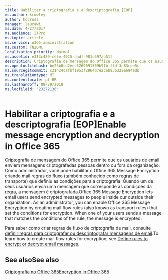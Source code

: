 ```yaml
---
title: Habilitar a criptografia e a descriptografia [EOP]
ms.author: krowley
author: kccross
manager: laurawi
ms.date: 4/27/2017
ms.audience: ITPro
ms.topic: article
ms.service: o365-administration
ms.custom: TN2DMC
localization_priority: Normal
ms.assetid: e313c489-ce5e-4015-aadf-981c697ab51f
description: Criptografia de mensagem do Office 365 permite que os usuários de email enviem mensagens criptografadas pessoas dentro ou fora da organização. Como administrador, você pode habilitar o Office 365 Message Encryption criando mail regras do fluxo (também conhecido como regras de transporte) que definiu as condições para a criptografia.
ms.openlocfilehash: be25b0cd2ece5269091309b91bff5df3a83cee5c
ms.sourcegitcommit: c31424cafbf1953f2864d7e2ceb95b329a694edb
ms.translationtype: MT
ms.contentlocale: pt-BR
ms.lasthandoff: 08/29/2018
ms.locfileid: "23272136"
---
```

# <a name="enable-message-encryption-and-decryption-in-office-365"></a><span data-ttu-id="e2b6b-104">Habilitar a criptografia e a descriptografia [EOP]</span><span class="sxs-lookup"><span data-stu-id="e2b6b-104">Enable message encryption and decryption in Office 365</span></span>

<span data-ttu-id="e2b6b-p102">Criptografia de mensagem do Office 365 permite que os usuários de email enviem mensagens criptografadas pessoas dentro ou fora da organização. Como administrador, você pode habilitar o Office 365 Message Encryption criando mail regras do fluxo (também conhecido como regras de transporte) que definiu as condições para a criptografia. Quando um de seus usuários envia uma mensagem que corresponde às condições da regra, a mensagem é criptografada.</span><span class="sxs-lookup"><span data-stu-id="e2b6b-p102">Office 365 Message Encryption lets email users send encrypted messages to people inside our outside their organization. As an administrator, you can enable Office 365 Message Encryption by creating mail flow rules (also known as transport rules) that set the conditions for encryption. When one of your users sends a message that matches the conditions of the rule, the message is encrypted.</span></span>
  
<span data-ttu-id="e2b6b-108">Para saber como criar regras de fluxo de criptografia de mail, consulte [definir regras para criptografar ou descriptografar mensagens de email](https://go.microsoft.com/fwlink/p/?LinkID=402846).</span><span class="sxs-lookup"><span data-stu-id="e2b6b-108">To learn how to create mail flow rules for encryption, see [Define rules to encrypt or decrypt email messages](https://go.microsoft.com/fwlink/p/?LinkID=402846).</span></span>
  
## <a name="see-also"></a><span data-ttu-id="e2b6b-109">See also</span><span class="sxs-lookup"><span data-stu-id="e2b6b-109">See also</span></span>

[<span data-ttu-id="e2b6b-110">Criptografia no Office 365</span><span class="sxs-lookup"><span data-stu-id="e2b6b-110">Encryption in Office 365</span></span>](https://go.microsoft.com/fwlink/p/?LinkID=392525)

